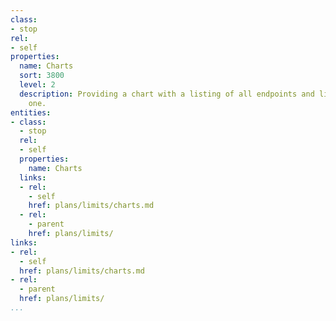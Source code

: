 ```yaml
---
class:
- stop
rel:
- self
properties:
  name: Charts
  sort: 3800
  level: 2
  description: Providing a chart with a listing of all endpoints and limits for each
    one.
entities:
- class:
  - stop
  rel:
  - self
  properties:
    name: Charts
  links:
  - rel:
    - self
    href: plans/limits/charts.md
  - rel:
    - parent
    href: plans/limits/
links:
- rel:
  - self
  href: plans/limits/charts.md
- rel:
  - parent
  href: plans/limits/
...
```


